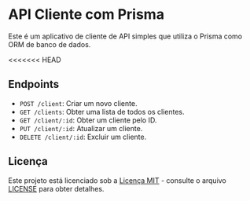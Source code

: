# API Cliente com Prisma

Este é um aplicativo de cliente de API simples que utiliza o Prisma como ORM de banco de dados.

<<<<<<< HEAD

## Endpoints

- `POST /client`: Criar um novo cliente.
- `GET /clients`: Obter uma lista de todos os clientes.
- `GET /client/:id`: Obter um cliente pelo ID.
- `PUT /client/:id`: Atualizar um cliente.
- `DELETE /client/:id`: Excluir um cliente.

## Licença

Este projeto está licenciado sob a [Licença MIT](LICENSE.md) - consulte o arquivo [LICENSE](LICENSE) para obter detalhes.
